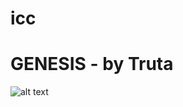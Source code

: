 # icc

# GENESIS - by Truta
![alt text](https://img-cdn.tnwcdn.com/image?fit=1280%2C720&url=https%3A%2F%2Fcdn0.tnwcdn.com%2Fwp-content%2Fblogs.dir%2F1%2Ffiles%2F2021%2F09%2FUntitled-design-14.jpg&signature=3de86691d6ab8d950654a02334fd2774)